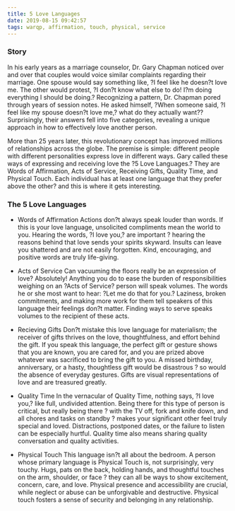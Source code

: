 ```yaml
---
title: 5 Love Languages
date: 2019-08-15 09:42:57
tags: warqp, affirmation, touch, physical, service
---
```


### Story

In his early years as a marriage counselor, Dr. Gary Chapman noticed over and over that couples would voice similar complaints regarding their marriage. One spouse would say something like, ?I feel like he doesn?t love me. The other would protest, ?I don?t know what else to do! I?m doing everything I should be doing.? Recognizing a pattern, Dr. Chapman pored through years of session notes. He asked himself, ?When someone said, ?I feel like my spouse doesn?t love me,? what do they actually want?? Surprisingly, their answers fell into five categories, revealing a unique approach in how to effectively love another person.

More than 25 years later, this revolutionary concept has improved millions of relationships across the globe. The premise is simple: different people with different personalities express love in different ways. Gary called these ways of expressing and receiving love the ?5 Love Languages.? They are Words of Affirmation, Acts of Service, Receiving Gifts, Quality Time, and Physical Touch. Each individual has at least one language that they prefer above the other? and this is where it gets interesting.

### The 5 Love Languages

* Words of Affirmation
	Actions don?t always speak louder than words. If this is your love language, unsolicited compliments mean the world to you. Hearing the words, ?I love you,? are important ? hearing the reasons behind that love sends your spirits skyward. Insults can leave you shattered and are not easily forgotten. Kind, encouraging, and positive words are truly life-giving.

* Acts of Service
	Can vacuuming the floors really be an expression of love? Absolutely! Anything you do to ease the burden of responsibilities weighing on an ?Acts of Service? person will speak volumes. The words he or she most want to hear: ?Let me do that for you.? Laziness, broken commitments, and making more work for them tell speakers of this language their feelings don?t matter. Finding ways to serve speaks volumes to the recipient of these acts.

* Recieving Gifts
	Don?t mistake this love language for materialism; the receiver of gifts thrives on the love, thoughtfulness, and effort behind the gift. If you speak this language, the perfect gift or gesture shows that you are known, you are cared for, and you are prized above whatever was sacrificed to bring the gift to you. A missed birthday, anniversary, or a hasty, thoughtless gift would be disastrous ? so would the absence of everyday gestures. Gifts are visual representations of love and are treasured greatly.

* Quality Time
	In the vernacular of Quality Time, nothing says, ?I love you,? like full, undivided attention. Being there for this type of person is critical, but really being there ? with the TV off, fork and knife down, and all chores and tasks on standby ? makes your significant other feel truly special and loved. Distractions, postponed dates, or the failure to listen can be especially hurtful. Quality time also means sharing quality conversation and quality activities.

* Physical Touch
This language isn?t all about the bedroom. A person whose primary language is Physical Touch is, not surprisingly, very touchy. Hugs, pats on the back, holding hands, and thoughtful touches on the arm, shoulder, or face ? they can all be ways to show excitement, concern, care, and love. Physical presence and accessibility are crucial, while neglect or abuse can be unforgivable and destructive. Physical touch fosters a sense of security and belonging in any relationship.